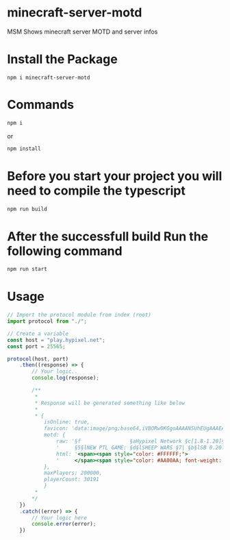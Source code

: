 # minecraft-server-motd
MSM Shows minecraft server MOTD and server infos

# Install the Package
```
npm i minecraft-server-motd
```

# Commands
```js
npm i 
```

or 

```js
npm install 
```

# Before you start your project you will need to compile the typescript 
```js
npm run build
```

# After the successfull build Run the following command
```js
npm run start
```

# Usage 
```js
// Import the protocol module from index (root)
import protocol from "./";

// Create a variable
const host = "play.hypixel.net";
const port = 25565;

protocol(host, port)
    .then((response) => {
        // Your logic..
        console.log(response);

        /**
         * 
         * Response will be generated something like below
         * 
         * {
            isOnline: true,
            favicon: 'data:image/png;base64,iVBORw0KGgoAAAANSUhEUgAAAEAAAABACAYAAACqaXHeAAAtt....,
            motd: {
                raw: '§f                §aHypixel Network §c[1.8-1.20]§f\n' +
                '     §5§lNEW PTL GAME: §d§lSHEEP WARS §7| §b§lSB 0.20.2',
                html: '<span><span style="color: #FFFFFF;">                </span><span style="color: #55FF55;">Hypixel Network </span><span style="color: #FF5555;">[1.8-1.20]</span><span style="color: #FFFFFF;">\n' +
                '     </span><span style="color: #AA00AA; font-weight: bold;">NEW PTL GAME: </span><span style="color: #FF55FF; font-weight: bold;">SHEEP WARS </span><span style="color: #AAAAAA;">| </span><span style="color: #55FFFF; font-weight: bold;">SB 0.20.2</span></span>'
            },
            maxPlayers: 200000,
            playerCount: 30191
            }
         * 
        */
    })
    .catch((error) => {
        // Your logic here
        console.error(error);
    })
```
